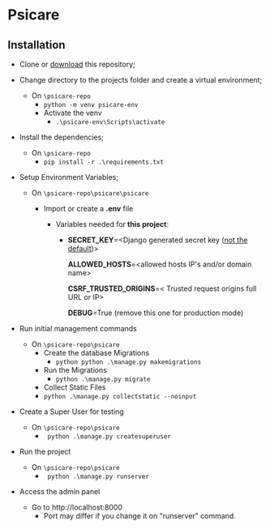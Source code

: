 # Psicare
## Installation

- Clone or [download](https://github.com/Iah-Uch/psicare/archive/refs/heads/main.zip) this repository;

- Change directory to the projects folder and create a virtual environment;
  - On `\psicare-repo`
    - `python -m venv psicare-env`
    - Activate the venv
      - `.\psicare-env\Scripts\activate`

- Install the dependencies;
  - On `\psicare-repo`
    - `pip install -r .\requirements.txt`

- Setup Environment Variables;

  - On `\psicare-repo\psicare\psicare`

    - Import or create a **.env** file

      - Variables needed for **this project**:

        - **SECRET_KEY**=<Django generated secret key ([not the default](https://humberto.io/blog/tldr-generate-django-secret-key/))>

          **ALLOWED_HOSTS**=<allowed hosts IP's and/or domain name>

          **CSRF_TRUSTED_ORIGINS**=< Trusted request origins full URL or IP>

          **DEBUG**=True (remove this one for production mode)

- Run initial management commands

  - On `\psicare-repo\psicare`
    - Create the database Migrations
      - `python python .\manage.py makemigrations` 
    - Run the Migrations
      - `python .\manage.py migrate`
    - Collect Static Files
    - `python .\manage.py collectstatic --noinput`

- Create a Super User for testing
  - On `\psicare-repo\psicare`
    - ` python .\manage.py createsuperuser` 

- Run the project
  - On `\psicare-repo\psicare`
    - ` python .\manage.py runserver`
- Access the admin panel
  - Go to http://localhost:8000
    - Port may differ if you change it on "runserver" command.
